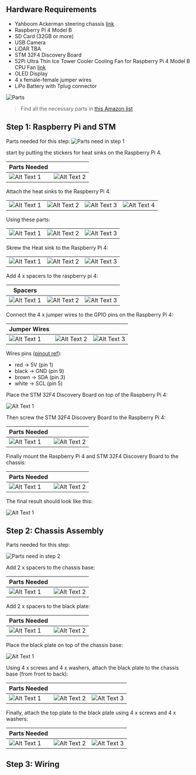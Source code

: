 ## Hardware Requirements

* Yahboom Ackerman steering chassis [link](https://category.yahboom.net/products/ros-chassis?variant=44178907070780)
* Raspberry Pi 4 Model B
* SD Card (32GB or more)
* USB Camera
* LiDAR TBA
* STM 32F4 Discovery Board
* 52Pi Ultra Thin Ice Tower Cooler Cooling Fan for Raspberry Pi 4 Model B CPU Fan [link](https://52pi.com/collections/ice-tower-cooler-1/products/52pi-ultra-thin-ice-tower-cooler-cooling-fan-for-raspberry-pi-4-model-b-cpu-fan)
* OLED Display
* 4 x female-female jumper wires
* LiPo Battery with Tplug connector 

![Parts](assets/0_all.jpg)


> Find all the necessary parts in [this Amazon list](https://www.amazon.com/hz/wishlist/ls/1HPBW0ZJIIN79)

## Step 1: Raspberry Pi and STM

Parts needed for this step:
![Parts need in step 1](assets/1_parts_needed.jpg)

start by putting the stickers for heat sinks on the Raspberry Pi 4.

| Parts Needed |  |
|---------|---------|
| ![Alt Text 1](assets/1_1.jpg) | ![Alt Text 2](assets/1_2.jpg) |

Attach the heat sinks to the Raspberry Pi 4.


|  |  |  |  |
|---------|---------|---------|---------|
| ![Alt Text 1](assets/1_3.jpg) | ![Alt Text 2](assets/1_4.jpg) | ![Alt Text 3](assets/1_5.jpg) | ![Alt Text 4](assets/1_6.jpg) |

Using these parts:

|  |  |  |
|---------|---------|----------|
| ![Alt Text 1](assets/1_7.jpg) | ![Alt Text 2](assets/1_8.jpg) | ![Alt Text 3](assets/1_9.jpg) |

Skrew the Heat sink to the Raspberry Pi 4:

|  |  |  |
|---------|---------|----------|
| ![Alt Text 1](assets/1_10.jpg) | ![Alt Text 2](assets/1_11.jpg) | ![Alt Text 3](assets/1_12.jpg) |

Add 4 x spacers to the raspberry pi 4:

| Spacers |  |  |
|---------|---------|----------|
| ![Alt Text 1](assets/1_13.jpg) | ![Alt Text 2](assets/1_14.jpg) | ![Alt Text 3](assets/1_15.jpg) |

Connect the 4 x jumper wires to the GPIO pins on the Raspberry Pi 4:

| Jumper Wires |  |  |
|---------|---------|----------|
| ![Alt Text 1](assets/1_16.jpg) | ![Alt Text 2](assets/1_17.jpg) | ![Alt Text 3](assets/1_18.jpg) |

Wires pins ([pinout ref](https://learn.sparkfun.com/tutorials/raspberry-gpio/gpio-pinout)):

* red -> 5V (pin 1)
* black -> GND (pin 9)
* brown -> SDA (pin 3)
* white -> SCL (pin 5)

Place the STM 32F4 Discovery Board on top of the Raspberry Pi 4:

![Alt Text 1](assets/1_19.jpg)

Then screw the STM 32F4 Discovery Board to the Raspberry Pi 4:

| Parts Needed |  |
|---------|---------|
| ![Alt Text 1](assets/1_20.jpg) | ![Alt Text 2](assets/1_21.jpg) |

Finally mount the Raspberry Pi 4 and STM 32F4 Discovery Board to the chassis:

| Parts Needed |  |
|---------|---------|
| ![Alt Text 1](assets/1_22.jpg) | ![Alt Text 2](assets/1_23.jpg) |

The final result should look like this:

![Alt Text 1](assets/1_24.jpg)

## Step 2: Chassis Assembly

Parts needed for this step:

![Parts need in step 2](assets/2_parts_needed.jpg)

Add 2 x spacers to the chassis base:

| Parts Needed |  |
|---------|---------|
| ![Alt Text 1](assets/2_1.jpg) | ![Alt Text 2](assets/2_2.jpg) |

Add 2 x spacers to the black plate:

| Parts Needed |  |
|---------|---------|
| ![Alt Text 1](assets/2_3.jpg) | ![Alt Text 2](assets/2_4.jpg) |

Place the black plate on top of the chassis base:

![Alt Text 1](assets/2_5.jpg)

Using 4 x screws and 4 x washers, attach the black plate to the chassis base (from front to back):

| Parts Needed |  |  |
|---------|---------|---------|
| ![Alt Text 1](assets/2_6.jpg) | ![Alt Text 2](assets/2_8.jpg) | ![Alt Text 3](assets/2_9.jpg) |

Finally, attach the top plate to the black plate using 4 x screws and 4 x washers:

| Parts Needed |  |  |
|---------|---------|---------|
| ![Alt Text 1](assets/2_10.jpg) | ![Alt Text 2](assets/2_12.jpg) | ![Alt Text 3](assets/2_13.jpg) |

## Step 3: Wiring